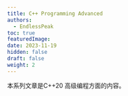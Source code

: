 ```yaml
---
title: C++ Programming Advanced
authors:
  - EndlessPeak
toc: true
featuredImage: 
date: 2023-11-19
hidden: false
draft: false
weight: 2
---
```


本系列文章是C++20 高级编程方面的内容。
